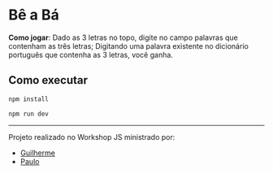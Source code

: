 # Bê a Bá

**Como jogar**: Dado as 3 letras no topo, 
digite no campo palavras que contenham as três letras; 
Digitando uma palavra existente no dicionário português que 
contenha as 3 letras, você ganha.

## Como executar 

```bash
npm install

npm run dev
```

--- 

Projeto realizado no Workshop JS ministrado por: 
- [Guilherme](https://www.linkedin.com/in/guilherme-lima/)
- [Paulo](https://www.linkedin.com/in/paulo123araujo/)

